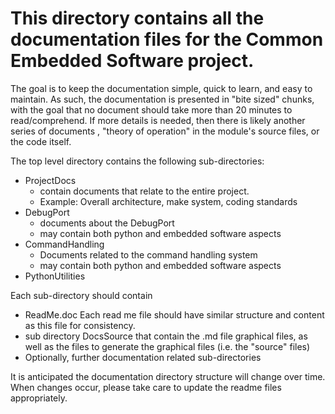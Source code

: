 # This directory contains all the documentation files for the Common Embedded Software project.

The goal is to keep the documentation simple,  quick to learn, and easy to maintain.  As such, the documentation is presented in "bite sized" chunks, with the goal that no document should take more than 20 minutes to read/comprehend.  If more details is needed, then there is likely another series of documents , "theory of operation" in the module's source files, or the code itself.

The top level directory contains the following sub-directories:

* ProjectDocs
  * contain documents that relate to the entire project.
  * Example: Overall architecture, make system, coding standards
* DebugPort
  * documents about the DebugPort
  * may contain both python and embedded software aspects
* CommandHandling
  * Documents related to the command handling system
  * may contain both python and embedded software aspects
* PythonUtilities

Each sub-directory should contain

* ReadMe.doc  Each read me file should have similar structure and content as this file for consistency.
* sub directory DocsSource that contain the .md file graphical files, as well as the files to generate the graphical files (i.e. the "source" files)
* Optionally, further documentation related sub-directories

It is anticipated the documentation directory structure will change over time.  When changes occur, please take care to update the readme files appropriately. 
